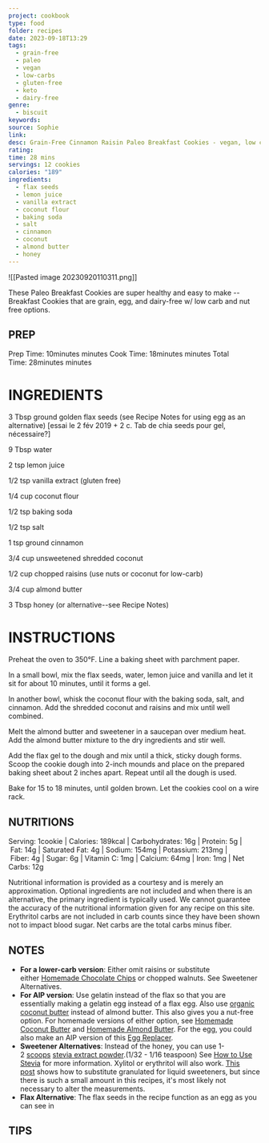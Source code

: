 ```yaml
---
project: cookbook
type: food
folder: recipes
date: 2023-09-18T13:29
tags:
  - grain-free
  - paleo
  - vegan
  - low-carbs
  - gluten-free
  - keto
  - dairy-free
genre:
  - biscuit
keywords: 
source: Sophie
link: 
desc: Grain-Free Cinnamon Raisin Paleo Breakfast Cookies - vegan, low carb option
rating: 
time: 28 mins
servings: 12 cookies
calories: "189"
ingredients:
  - flax seeds
  - lemon juice
  - vanilla extract
  - coconut flour
  - baking soda
  - salt
  - cinnamon
  - coconut
  - almond butter
  - honey
---
```


![[Pasted image 20230920110311.png]]

These Paleo Breakfast Cookies are super healthy and easy to make -- Breakfast Cookies that are grain, egg, and dairy-free w/ low carb and nut free options.

## PREP

Prep Time: 10minutes minutes
Cook Time: 18minutes minutes
Total Time: 28minutes minutes

# INGREDIENTS

3 Tbsp ground golden flax seeds (see Recipe Notes for using egg as an alternative) [essai le 2 fév 2019 + 2 c. Tab de chia seeds pour gel, nécessaire?]

9 Tbsp water

2 tsp lemon juice

1/2 tsp vanilla extract (gluten free)

1/4 cup coconut flour

1/2 tsp baking soda

1/2 tsp salt

1 tsp ground cinnamon

3/4 cup unsweetened shredded coconut

1/2 cup chopped raisins (use nuts or coconut for low-carb)

3/4 cup almond butter

3 Tbsp honey (or alternative--see Recipe Notes)



# INSTRUCTIONS

Preheat the oven to 350°F. Line a baking sheet with parchment paper.

In a small bowl, mix the flax seeds, water, lemon juice and vanilla and let it sit for about 10 minutes, until it forms a gel.

In another bowl, whisk the coconut flour with the baking soda, salt, and cinnamon. Add the shredded coconut and raisins and mix until well combined.

Melt the almond butter and sweetener in a saucepan over medium heat. Add the almond butter mixture to the dry ingredients and stir well.

Add the flax gel to the dough and mix until a thick, sticky dough forms. Scoop the cookie dough into 2-inch mounds and place on the prepared baking sheet about 2 inches apart. Repeat until all the dough is used.

Bake for 15 to 18 minutes, until golden brown. Let the cookies cool on a wire rack.


## NUTRITIONS

Serving: 1cookie | Calories: 189kcal | Carbohydrates: 16g | Protein: 5g | Fat: 14g | Saturated Fat: 4g | Sodium: 154mg | Potassium: 213mg | Fiber: 4g | Sugar: 6g | Vitamin C: 1mg | Calcium: 64mg | Iron: 1mg | Net Carbs: 12g

Nutritional information is provided as a courtesy and is merely an approximation. Optional ingredients are not included and when there is an alternative, the primary ingredient is typically used. We cannot guarantee the accuracy of the nutritional information given for any recipe on this site. Erythritol carbs are not included in carb counts since they have been shown not to impact blood sugar. Net carbs are the total carbs minus fiber.

## NOTES

- **For a lower-carb version**: Either omit raisins or substitute either [Homemade Chocolate Chips](https://wholenewmom.com/whole-new-budget/homemade-chocolate-chips-carob-chips-recipe-revised/) or chopped walnuts. See Sweetener Alternatives.
- **For AIP version**: Use gelatin instead of the flax so that you are essentially making a gelatin egg instead of a flax egg. Also use [organic coconut butter](https://www.amazon.com/Artisana-Pure-Organic-Coconut-Butter/dp/B00NAMDECG?tag=whnemo-20) instead of almond butter. This also gives you a nut-free option. For homemade versions of either option, see [Homemade Coconut Butter](https://wholenewmom.com/whole-new-budget/make-your-own-coconut-butter/) and [Homemade Almond Butter](https://wholenewmom.com/recipes/homemade-nut-and-seed-butters/). For the egg, you could also make an AIP version of this [Egg Replacer](https://wholenewmom.com/recipes/energ-egg-substitute-egg-replacer-without-eggs/).
- **Sweetener Alternatives**: Instead of the honey, you can use 1-2 [scoops](https://www.amazon.com/Norpro-Stainless-Measuring-Spoons-smidgen/dp/B0009X1P9S?tag=whnemo-20) [stevia extract powder](https://www.amazon.com/NuNaturals-Nustevia-Stevia-Extract-1-Ounce/dp/B0019LPM0C?tag=whnemo-20).(1/32 - 1/16 teaspoon) See [How to Use Stevia](https://wholenewmom.com/kitchen-tips/stevia-what-it-is-and-how-to-use-it/) for more information. Xylitol or erythritol will also work. [This post](https://wholenewmom.com/whole-new-budget/baking-with-honey-sugar-for-baking/) shows how to substitute granulated for liquid sweeteners, but since there is such a small amount in this recipes, it's most likely not necessary to alter the measurements.
- **Flax Alternative**: The flax seeds in the recipe function as an egg as you can see in

## TIPS



